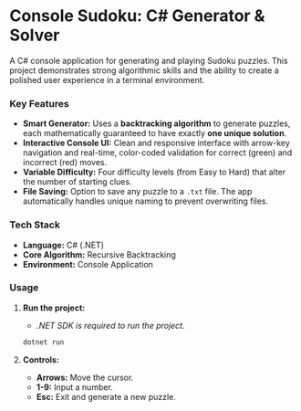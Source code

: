 # Console Sudoku: C# Generator & Solver

A C# console application for generating and playing Sudoku puzzles. This project demonstrates strong algorithmic skills and the ability to create a polished user experience in a terminal environment.

### Key Features

* **Smart Generator:** Uses a **backtracking algorithm** to generate puzzles, each mathematically guaranteed to have exactly **one unique solution**.
* **Interactive Console UI:** Clean and responsive interface with arrow-key navigation and real-time, color-coded validation for correct (green) and incorrect (red) moves.
* **Variable Difficulty:** Four difficulty levels (from Easy to Hard) that alter the number of starting clues.
* **File Saving:** Option to save any puzzle to a `.txt` file. The app automatically handles unique naming to prevent overwriting files.

### Tech Stack

* **Language:** C# (.NET)
* **Core Algorithm:** Recursive Backtracking
* **Environment:** Console Application

### Usage

1.  **Run the project:**
    * *.NET SDK is required to run the project.*
    ```bash
    dotnet run
    ```

2.  **Controls:**
    * **Arrows:** Move the cursor.
    * **1-9:** Input a number.
    * **Esc:** Exit and generate a new puzzle.
